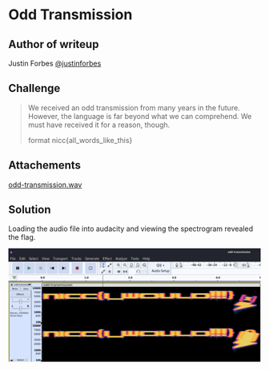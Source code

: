 # Odd Transmission

## Author of writeup

Justin Forbes [@justinforbes](https://twitter.com/justinforbes)

## Challenge

> We received an odd transmission from many years in the future. However, the language is far beyond what we can comprehend. We must have received it for a reason, though.
>
> format nicc{all_words_like_this}

## Attachements

[odd-transmission.wav](../images/odd-transmission.wav)

## Solution

Loading the audio file into audacity and viewing the spectrogram revealed the flag.

![flag](../images/audspec.png)
